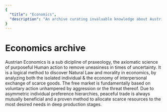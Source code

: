 ```yaml
---
{
  "title": "Economics",
  "description": "An archive curating invaluable knowledge about Austrian economics, the axiomatic science of human action. Towards Liberty is an archive of knowledge about Bitcoin, Economics and Natural Law."
}
---
```


# Economics archive

Austrian Economics is a sub dicipline of praxeology, the axiomatic science of purposeful Human action to remove uneasiness in times of uncertainty. It is a logical method to discover Natural Law and morality in economics, by analyzing both the isolated individual & the economy of interpersonal exchange of scarce goods. The free market is fundamentally based on voluntary action unhampered by aggression or the threat thereof. Due to asymmetric individual preference hierarchies, peaceful trade is always mutually beneficial and a proven method to allocate scarce resources to the most desired needs in deep production stages. 
